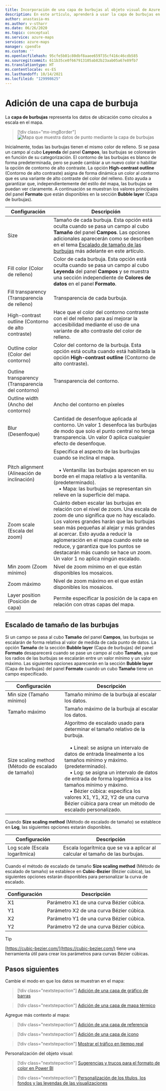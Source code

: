 ```yaml
---
title: Incorporación de una capa de burbujas al objeto visual de Azure Maps en Power BI | Microsoft Azure Maps
description: En este artículo, aprenderá a usar la capa de burbujas en el objeto visual de Microsoft Azure Maps para Power BI.
author: anastasia-ms
ms.author: v-stharr
ms.date: 06/26/2020
ms.topic: conceptual
ms.service: azure-maps
services: azure-maps
manager: cpendle
ms.custom: ''
ms.openlocfilehash: 95cfe5b01c80dbf8aaee659735cf416c46cdb585
ms.sourcegitcommit: 611b35ce0f667913105ab82b23aab05a67e89fb7
ms.translationtype: HT
ms.contentlocale: es-ES
ms.lasthandoff: 10/14/2021
ms.locfileid: "129998625"
---
```

# <a name="add-a-bubble-layer"></a>Adición de una capa de burbuja

La **capa de burbujas** representa los datos de ubicación como círculos a escala en el mapa.

> [!div class="mx-imgBorder"]
> ![Mapa que muestra datos de punto mediante la capa de burbujas](media/power-bi-visual/bubble-layer-with-legend-color.png)

Inicialmente, todas las burbujas tienen el mismo color de relleno. Si se pasa un campo al cubo **Leyenda** del panel **Campos**, las burbujas se colorearán en función de su categorización. El contorno de las burbujas es blanco de forma predeterminada, pero se puede cambiar a un nuevo color o habilitar la opción de contorno de alto contraste. La opción **High-contrast outline** (Contorno de alto contraste) asigna de forma dinámica un color al contorno que es una variante de alto contraste del color del relleno. Esto ayuda a garantizar que, independientemente del estilo del mapa, las burbujas se puedan ver claramente. A continuación se muestran los valores principales del panel **Formato** que están disponibles en la sección **Bubble layer** (Capa de burbujas).

| Configuración               | Descripción    |
|-----------------------|----------------|
| Size                  | Tamaño de cada burbuja. Esta opción está oculta cuando se pasa un campo al cubo **Tamaño** del panel **Campos**. Las opciones adicionales aparecerán como se describen en el tema [Escalado de tamaño de las burbujas](#bubble-size-scaling) más adelante en este artículo. |
| Fill color (Color de relleno)            | Color de cada burbuja. Esta opción está oculta cuando se pasa un campo al cubo **Leyenda** del panel **Campos** y se muestra una sección independiente de **Colores de datos** en el panel **Formato**. |
| Fill transparency (Transparencia de relleno)     | Transparencia de cada burbuja. |
| High-contrast outline (Contorno de alto contraste) | Hace que el color del contorno contraste con el del relleno para así mejorar la accesibilidad mediante el uso de una variante de alto contraste del color de relleno. |
| Outline color (Color del contorno)         | Color del contorno de la burbuja. Esta opción está oculta cuando está habilitada la opción **High-contrast outline** (Contorno de alto contraste). |
| Outline transparency (Transparencia del contorno)  | Transparencia del contorno. |
| Outline width (Ancho del contorno)         | Ancho del contorno en píxeles |
| Blur (Desenfoque)                  | Cantidad de desenfoque aplicada al contorno. Un valor 1 desenfoca las burbujas de modo que solo el punto central no tenga transparencia. Un valor 0 aplica cualquier efecto de desenfoque. |
| Pitch alignment (Alineación de inclinación)       | Especifica el aspecto de las burbujas cuando se inclina el mapa. <br/><br/>&nbsp;&nbsp;&nbsp;&nbsp;• Ventanilla: las burbujas aparecen en su borde en el mapa relativo a la ventanilla. (predeterminado).<br/>&nbsp;&nbsp;&nbsp;&nbsp;• Mapa: las burbujas se representan sin relieve en la superficie del mapa. |
| Zoom scale (Escala del zoom)            | Cuánto deben escalar las burbujas en relación con el nivel de zoom. Una escala de zoom de uno significa que no hay escalado. Los valores grandes harán que las burbujas sean más pequeñas al alejar y más grandes al acercar. Esto ayuda a reducir la aglomeración en el mapa cuando este se reduce, y garantiza que los puntos se destacarán más cuando se hace un zoom. Un valor 1 no aplica ningún escalado. |
| Min zoom (Zoom mínimo)              | Nivel de zoom mínimo en el que están disponibles los mosaicos. |
| Zoom máximo              | Nivel de zoom máximo en el que están disponibles los mosaicos. |
| Layer position (Posición de capa)        | Permite especificar la posición de la capa en relación con otras capas del mapa. |

## <a name="bubble-size-scaling"></a>Escalado de tamaño de las burbujas

Si un campo se pasa al cubo **Tamaño** del panel **Campos**, las burbujas se escalarán de forma relativa al valor de medida de cada punto de datos. La opción **Tamaño** de la sección **Bubble layer** (Capa de burbujas) del panel **Formato** desaparecerá cuando se pase un campo al cubo **Tamaño**, ya que los radios de las burbujas se escalarán entre un valor mínimo y un valor máximo. Las siguientes opciones aparecerán en la sección **Bubble layer** (Capa de burbujas) del panel **Formato** cuando un cubo **Tamaño** tiene un campo especificado.

| Configuración             | Descripción  |
|---------------------|--------------|
| Min size (Tamaño mínimo)            | Tamaño mínimo de la burbuja al escalar los datos.|
| Tamaño máximo            | Tamaño máximo de la burbuja al escalar los datos.|
| Size scaling method (Método de escalado de tamaño) | Algoritmo de escalado usado para determinar el tamaño relativo de la burbuja.<br/><br/>&nbsp;&nbsp;&nbsp;&nbsp;• Lineal: se asigna un intervalo de datos de entrada linealmente a los tamaños mínimo y máximo. (predeterminado).<br/>&nbsp;&nbsp;&nbsp;&nbsp;• Log: se asigna un intervalo de datos de entrada de forma logarítmica a los tamaños mínimo y máximo.<br/>&nbsp;&nbsp;&nbsp;&nbsp;• Bézier cúbica: especifica los valores X1, Y1, X2, Y2 de una curva Bézier cúbica para crear un método de escalado personalizado. |

Cuando **Size scaling method** (Método de escalado de tamaño) se establece en **Log**, las siguientes opciones estarán disponibles.

| Configuración   | Descripción      |
|-----------|------------------|
| Log scale (Escala logarítmica) | Escala logarítmica que se va a aplicar al calcular el tamaño de las burbujas. |

Cuando el método de escalado de tamaño **Size scaling method** (Método de escalado de tamaño) se establece en **Cubic-Bezier** (Bézier cúbica), las siguientes opciones estarán disponibles para personalizar la curva de escalado.

| Configuración | Descripción                           |
|---------|---------------------------------------|
| X1      | Parámetro X1 de una curva Bézier cúbica. |
| Y1      | Parámetro X2 de una curva Bézier cúbica. |
| X2      | Parámetro Y1 de una curva Bézier cúbica. |
| Y2      | Parámetro Y2 de una curva Bézier cúbica. |

> [!TIP]
> [https://cubic-bezier.com/](https://cubic-bezier.com/) tiene una herramienta útil para crear los parámetros para curvas Bézier cúbicas.

## <a name="next-steps"></a>Pasos siguientes

Cambie el modo en que los datos se muestran en el mapa:

> [!div class="nextstepaction"]
> [Adición de una capa de gráfico de barras](power-bi-visual-add-bar-chart-layer.md)

> [!div class="nextstepaction"]
> [Adición de una capa de mapa térmico](power-bi-visual-add-heat-map-layer.md)

Agregue más contexto al mapa:

> [!div class="nextstepaction"]
> [Adición de una capa de referencia](power-bi-visual-add-reference-layer.md)

> [!div class="nextstepaction"]
> [Adición de una capa de icono](power-bi-visual-add-tile-layer.md)

> [!div class="nextstepaction"]
> [Mostrar el tráfico en tiempo real](power-bi-visual-show-real-time-traffic.md)

Personalización del objeto visual:

> [!div class="nextstepaction"]
> [Sugerencias y trucos para el formato de color en Power BI](/power-bi/visuals/service-tips-and-tricks-for-color-formatting)

> [!div class="nextstepaction"]
> [Personalización de los títulos, los fondos y las leyendas de las visualizaciones](/power-bi/visuals/power-bi-visualization-customize-title-background-and-legend)